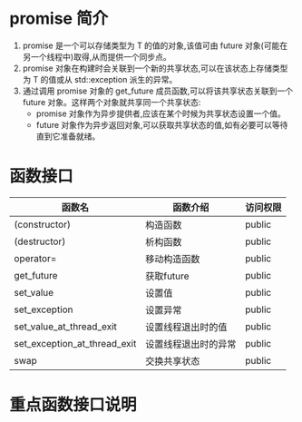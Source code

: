 # promise 简介
1. promise 是一个可以存储类型为 T 的值的对象,该值可由 future 对象(可能在另一个线程中)取得,从而提供一个同步点。
2. promise 对象在构建时会关联到一个新的共享状态,可以在该状态上存储类型为 T 的值或从 std::exception 派生的异常。
3. 通过调用 promise 对象的 get_future 成员函数,可以将该共享状态关联到一个 future 对象。这样两个对象就共享同一个共享状态:
   - promise 对象作为异步提供者,应该在某个时候为共享状态设置一个值。
   - future 对象作为异步返回对象,可以获取共享状态的值,如有必要可以等待直到它准备就绪。

# 函数接口
| 函数名 | 函数介绍 | 访问权限 |
|---------|----------|--------|
| (constructor)   | 构造函数   |public |
| (destructor)   | 析构函数   |public |
| operator=   | 移动构造函数   |public |
| get_future   | 获取future   |public |
| set_value   | 设置值   |public |
| set_exception   | 设置异常   |public |
| set_value_at_thread_exit   | 设置线程退出时的值  |public |
| set_exception_at_thread_exit	   | 设置线程退出时的异常 |public |
| swap   | 交换共享状态 |public |

# 重点函数接口说明
